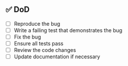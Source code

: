 ## :white_check_mark: DoD

- [ ] Reproduce the bug
- [ ] Write a failing test that demonstrates the bug
- [ ] Fix the bug
- [ ] Ensure all tests pass
- [ ] Review the code changes
- [ ] Update documentation if necessary
